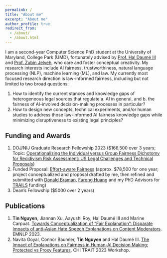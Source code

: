 ```yaml
---
permalink: /
title: "About me"
excerpt: "About me"
author_profile: true
redirect_from: 
  - /about/
  - /about.html
---
```


I am a second-year Computer Science PhD student at the University of Maryland, College Park (UMD), fortunately advised by [Prof. Hal Daumé III](http://users.umiacs.umd.edu/~hal/) and [Prof. Zubin Jelveh](https://zjelveh.github.io/), who care and foster conceptual creativity. My research interests include AI fairness, trustworthiness, natural language processing (NLP), machine learning (ML), and law. My currently most focused research direction is law-informed fairness, including but not limited to two broad questions:
1. How to identify the current stances and knowledge gaps of heterogeneous legal sources that regulate a. AI in general, and b. the fairness of AI-involved decision-making processes in particular?
2. How to design new concepts, technical experiments, and/or human studies to address those law-informed AI fairness knowledge gaps while minimizing disruptiveness to existing legal principles?

## Funding and Awards
1. DOJ/NIJ Graduate Research Fellowship 2023 ($166,500 over 3 years; Topic: [Operationalizing the Individual versus Group Fairness Dichotomy for Recidivism Risk Assessment: US Legal Challenges and Technical Proposals](https://nij.ojp.gov/funding/awards/15pnij-23-gg-01932-ress))
2. Funded Proposal: [Effort-aware Fairness](https://drive.google.com/file/d/1V29EJNVbJrEGYmTzrZbyqqEUzMaIrBz3/view?usp=sharing) (approx. $78,500 for one year; project conceptualized and proposal drafted by me, then refined and submitted with [Donald Braman](https://www.law.gwu.edu/donald-braman), [Furong Huang](https://furong-huang.com/) and my PhD Advisors for [TRAILS](https://obj.umiacs.umd.edu/trails/request4proposalsTRAILS.pdf) funding)
3. Dean’s Fellowship ($5000 over 2 years)

## Publications
1. **Tin Nguyen**, Jiannan Xu, Aayushi Roy, Hal Daumé III and Marine Carpuat. 
[Towards Conceptualization of “Fair Explanation”: Disparate Impacts of anti-Asian Hate Speech Explanations on Content Moderators](https://arxiv.org/abs/2310.15055). EMNLP 2023. 
2. Navita Goyal, Connor Baumler, **Tin Nguyen** and Hal Daumé III. [The Impact of Explanations on Fairness in Human-AI Decision Making: Protected vs Proxy Features](https://chi-trait.github.io/papers/2023/CHI_TRAIT_2023_Paper_46.pdf). CHI TRAIT 2023 Workshop.
